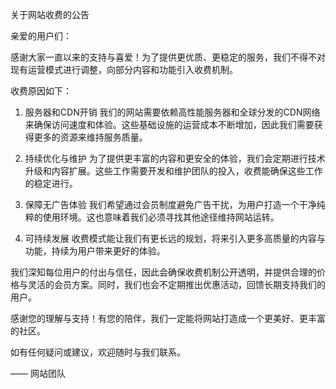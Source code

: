 关于网站收费的公告

亲爱的用户们：

感谢大家一直以来的支持与喜爱！为了提供更优质、更稳定的服务，我们不得不对现有运营模式进行调整，向部分内容和功能引入收费机制。

收费原因如下：

1. 服务器和CDN开销
   我们的网站需要依赖高性能服务器和全球分发的CDN网络来确保访问速度和体验。这些基础设施的运营成本不断增加，因此我们需要获得更多的资源来维持服务质量。

2. 持续优化与维护
   为了提供更丰富的内容和更安全的体验，我们会定期进行技术升级和内容扩展。这些工作需要开发和维护团队的投入，收费能确保这些工作的稳定进行。

3. 保障无广告体验
   我们希望通过会员制度避免广告干扰，为用户打造一个干净纯粹的使用环境。这也意味着我们必须寻找其他途径维持网站运转。

4. 可持续发展
   收费模式能让我们有更长远的规划，将来引入更多高质量的内容与功能，持续为用户带来更好的体验。

我们深知每位用户的付出与信任，因此会确保收费机制公开透明，并提供合理的价格与灵活的会员方案。同时，我们也会不定期推出优惠活动，回馈长期支持我们的用户。

感谢您的理解与支持！有您的陪伴，我们一定能将网站打造成一个更美好、更丰富的社区。

如有任何疑问或建议，欢迎随时与我们联系。

—— 网站团队
